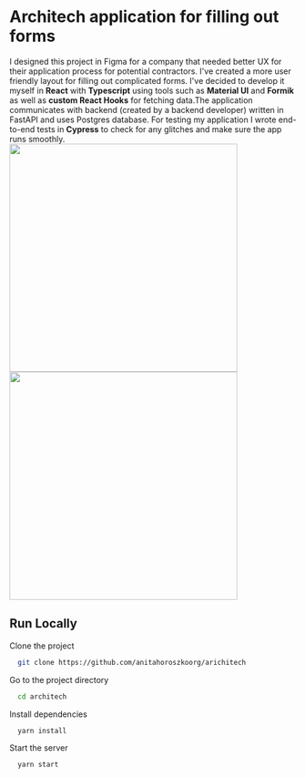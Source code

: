 # Architech application for filling out forms

I designed this project in Figma for a company that needed better UX for their application process for potential contractors. I've created a more user friendly layout for filling out complicated forms. I've decided to develop it myself in **React** with **Typescript** using tools such as **Material UI** and **Formik** as well as **custom React Hooks** for fetching data.The application communicates with backend (created by a backend developer) written in FastAPI and uses Postgres database. For testing my application I wrote end-to-end tests in **Cypress** to check for any glitches and make sure the app runs smoothly.</br><img width = "400" src="https://user-images.githubusercontent.com/95635795/193845856-bec46da0-3ba3-4ec3-b5ce-c3f00d54b439.png"> <img width = "400" src="https://user-images.githubusercontent.com/95635795/193865473-bd3074fd-9571-4d73-bb0c-074670bfa687.png">
## Run Locally

Clone the project

```bash
  git clone https://github.com/anitahoroszkoorg/arichitech
```

Go to the project directory

```bash
  cd architech
```

Install dependencies

```bash
  yarn install
```

Start the server

```bash
  yarn start
```
